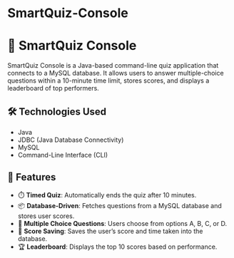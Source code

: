 # SmartQuiz-Console
# 📘 SmartQuiz Console

SmartQuiz Console is a Java-based command-line quiz application that connects to a MySQL database. It allows users to answer multiple-choice questions within a 10-minute time limit, stores scores, and displays a leaderboard of top performers.

## 🛠️ Technologies Used
- Java  
- JDBC (Java Database Connectivity)  
- MySQL  
- Command-Line Interface (CLI)

## 🎯 Features
- ⏱️ **Timed Quiz**: Automatically ends the quiz after 10 minutes.  
- 📦 **Database-Driven**: Fetches questions from a MySQL database and stores user scores.  
- 🧠 **Multiple Choice Questions**: Users choose from options A, B, C, or D.  
- 🧾 **Score Saving**: Saves the user’s score and time taken into the database.  
- 🏆 **Leaderboard**: Displays the top 10 scores based on performance.

